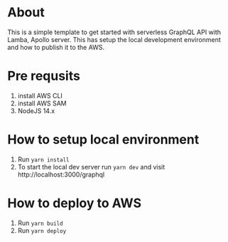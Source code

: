 # About

This is a simple template to get started with serverless GraphQL API with Lamba,
Apollo server.
This has setup the local development environment and how to publish it to the AWS.

# Pre requsits

1. install AWS CLI
2. install AWS SAM
3. NodeJS 14.x

# How to setup local environment

1. Run `yarn install`
2. To start the local dev server run `yarn dev` and visit http://localhost:3000/graphql

# How to deploy to AWS

1. Run `yarn build`
2. Run `yarn deploy`
